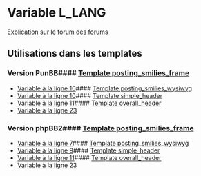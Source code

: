 # Variable L_LANG
[Explication sur le forum des forums](http://forum.forumactif.com/t294113-listing-des-variables#L_LANG)
## Utilisations dans les templates
### Version PunBB#### [Template posting_smilies_frame](punbb/posting_smilies_frame.md)
* [Variable à la ligne 10](../punbb/posting_smilies_frame.tpl#L10)#### [Template posting_smilies_wysiwyg](punbb/posting_smilies_wysiwyg.md)
* [Variable à la ligne 10](../punbb/posting_smilies_wysiwyg.tpl#L10)#### [Template simple_header](punbb/simple_header.md)
* [Variable à la ligne 11](../punbb/simple_header.tpl#L11)#### [Template overall_header](punbb/overall_header.md)
* [Variable à la ligne 23](../punbb/overall_header.tpl#L23)
### Version phpBB2#### [Template posting_smilies_frame](subsilver/posting_smilies_frame.md)
* [Variable à la ligne 7](../subsilver/posting_smilies_frame.tpl#L7)#### [Template posting_smilies_wysiwyg](subsilver/posting_smilies_wysiwyg.md)
* [Variable à la ligne 9](../subsilver/posting_smilies_wysiwyg.tpl#L9)#### [Template simple_header](subsilver/simple_header.md)
* [Variable à la ligne 11](../subsilver/simple_header.tpl#L11)#### [Template overall_header](subsilver/overall_header.md)
* [Variable à la ligne 23](../subsilver/overall_header.tpl#L23)